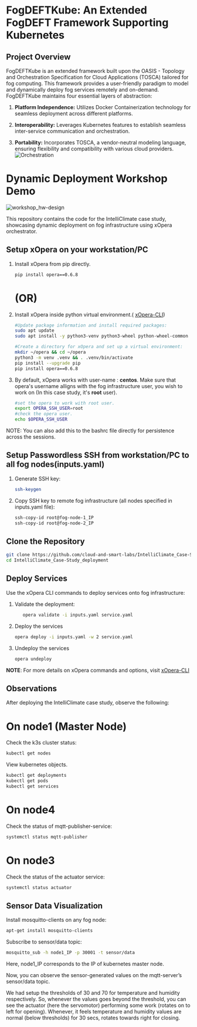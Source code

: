 # FogDEFTKube: An Extended FogDEFT Framework Supporting Kubernetes

## Project Overview

FogDEFTKube is an extended framework built upon the OASIS - Topology and Orchestration Specification for Cloud Applications (TOSCA) tailored for fog computing. This framework provides a user-friendly paradigm to model and dynamically deploy fog services remotely and on-demand. FogDEFTKube maintains four essential layers of abstraction:

1. **Platform Independence:** Utilizes Docker Containerization technology for seamless deployment across different platforms.

3. **Interoperability:** Leverages Kubernetes features to establish seamless inter-service communication and orchestration.

4. **Portability:** Incorporates TOSCA, a vendor-neutral modeling language, ensuring flexibility and compatibility with various cloud providers.
   ![Orchestration](https://github.com/Rajeshzealster/FogDEFTKube--Intelli-Climate-Case-study/assets/97143348/114be889-8810-45c9-a0ae-2e9eb6532256)


# Dynamic Deployment Workshop Demo
   ![workshop_hw-design](https://github.com/Rajeshzealster/Dynamic-deployment_workshop-demo/assets/97143348/8cacacd2-eab6-4317-8f72-62d8394f7576)

This repository contains the code for the IntelliClimate case study, showcasing dynamic deployment on fog infrastructure using xOpera orchestrator.

## Setup xOpera on your workstation/PC
1. Install xOpera from pip directly.
      ```bash
      pip install opera==0.6.8
      ```
   # (OR)

2. Install xOpera inside python virtual environment.( [xOpera-CLI](https://xlab-si.github.io/xopera-docs/02-cli.html))

   ```bash
   #Update package information and install required packages:
   sudo apt update
   sudo apt install -y python3-venv python3-wheel python-wheel-common
   
   #Create a directory for xOpera and set up a virtual environment:
   mkdir ~/opera && cd ~/opera
   python3 -m venv .venv && . .venv/bin/activate
   pip install --upgrade pip
   pip install opera==0.6.8
   ```
3. By default, xOpera works with user-name : **centos**. Make sure that opera's username alligns with the fog infrastructure user, you wish to work on (In this case study, it's **root** user).
   ```bash
   #set the opera to work with root user.
   export OPERA_SSH_USER=root
   #check the opera user.
   echo $OPERA_SSH_USER
   ```
NOTE: You can also add this to the bashrc file directly for persistence across the sessions.
## Setup Passwordless SSH from workstation/PC to all fog nodes(inputs.yaml)
1. Generate SSH key:
   ```bash
   ssh-keygen
   ```
2. Copy SSH key to remote fog infrastructure (all nodes specified in inputs.yaml file):
   ```bash
   ssh-copy-id root@fog-node-1_IP
   ssh-copy-id root@fog-node-2_IP
   ```
## Clone the Repository
   ```bash
   git clone https://github.com/cloud-and-smart-labs/IntelliClimate_Case-Study_deployment.git
   cd IntelliClimate_Case-Study_deployment
   ```
## Deploy Services
Use the xOpera CLI commands to deploy services onto fog infrastructure:
1. Validate the deployment:
   ```bash
      opera validate -i inputs.yaml service.yaml
   ```
2. Deploy the services
   ```bash
   opera deploy -i inputs.yaml -w 2 service.yaml
   ```
2. Undeploy the services
   ```bash
   opera undeploy
   ```
**NOTE**: For more details on xOpera commands and options, visit  [xOpera-CLI](https://xlab-si.github.io/xopera-docs/02-cli.html#cli-commands-reference)
## Observations
After deploying the IntelliClimate case study, observe the following:

# On node1 (Master Node)
Check the k3s cluster status:
   ```bash
   kubectl get nodes
   ```
View kubernetes objects.
   ```bash
   kubectl get deployments
   kubectl get pods
   kubectl get services
   ```
# On node4
Check the status of mqtt-publisher-service:
   ```bash
   systemctl status mqtt-publisher
   ```
# On node3
Check the status of the actuator service:
   ```bash
   systemctl status actuator
   ```
## Sensor Data Visualization
Install mosquitto-clients on any fog node:
   ```bash
   apt-get install mosquitto-clients
   ```
Subscribe to sensor/data topic:
   ```bash
   mosquitto_sub -h node1_IP -p 30001 -t sensor/data
   ```
Here, node1_IP corresponds to the IP of kubernetes master node.

Now, you can observe the sensor-generated values on the mqtt-server’s sensor/data topic.

We had setup the thresholds of 30 and 70 for temperature and humidity respectively. So, whenever the values goes beyond the threshold, you can see the actuator (here the servomotor) performing some work (rotates on to left for opening). Whenever, it feels temperature and humidity values are normal (below thresholds) for 30 secs, rotates towards right for closing.









